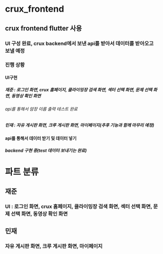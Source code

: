 # crux_frontend
## crux frontend flutter 사용
### UI 구성 완료, crux backend에서 보낸 api를 받아서 데이터를 받아오고 보낼 예정

### 진행 상황
#### UI구현
##### 재준 : 로그인 화면, crux 홈페이지, 클라이밍장 검색 화면, 섹터 선택 화면, 문제 선택 화면, 동영상 확인 화면
###### api를 통해서 암장 이름 출력 테스트 완료
##### 민재 : 자유 게시판 화면, 크루 게시판 화면, 마이페이지(추후 기능과 함께 마무리 예정)
#### api를 통해서 데이터 받기 및 데이터 넣기
##### backend 구현 중(test 데이터 보내기는 완료)

# 파트 분류
## 재준
### UI : 로그인 화면, crux 홈페이지, 클라이밍장 검색 화면, 섹터 선택 화면, 문제 선택 화면, 동영상 확인 화면
## 민재
### 자유 게시판 화면, 크루 게시판 화면, 마이페이지
